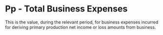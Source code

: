 # Pp - Total Business Expenses
This is the value, during the relevant period, for business expenses incurred for deriving primary production net income or loss amounts from business.